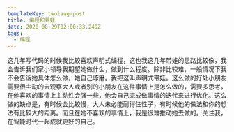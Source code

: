 ```yaml
---
templateKey: twolang-post
title: 编程和养娃
date: 2020-08-29T02:00:33.249Z
tags:
  - 编程
---
```

这几年写代码的时候我比较喜欢声明式编程，这也我这几年带娃的思路比较像，我会告诉我们家小领导我期望她做什么，做到什么程度。除非比较难，一般情况下我不会告诉她具体怎么做，她自己琢磨。我把这叫声明式带娃。这么做的好处小朋友需要很主动的去观察大人或者别的小朋友在这件事情上是怎么做的，需要多思考，在他喜欢的事情上主动性会强一些，他会自己完成做事情的迭代来进行优化。这么做的缺点是，有时候会比较慢，大人未必能耐得住性子，有时候他的做法和你的想法有比较大的距离。而且在她不喜欢的事情上，我是很难推动她去做的。关注我，在智能时代一起成就更好的自己。